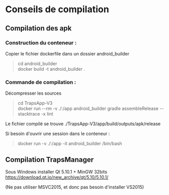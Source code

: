 # Conseils de compilation

## Compilation des apk

### Construction du conteneur : 
Copier le fichier dockerfile dans un dossier android_builder<br>
> cd android_builder<br>
> docker build -t  android_builder .

### Commande de compilation :
Décompresser les sources<br>
> cd TrapsApp-V3<br>
> docker run --rm  -v ./:/app android_builder gradle assembleRelease --stacktrace -x lint

Le fichier compilé se trouve ./TrapsApp-V3/app/build/outputs/apk/release

Si besoin d'ouvrir une session dans le conteneur  :<br>
> docker run -v ./:/app -it android_builder /bin/bash

## Compilation TrapsManager
Sous Windows installer Qt 5.10.1 + MinGW 32bits<br>
https://download.qt.io/new_archive/qt/5.10/5.10.1/

(Ne pas utiliser MSVC2015, et donc pas besoin d'installer VS2015)

